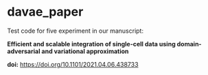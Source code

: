 # davae_paper

Test code for five experiment in our manuscript: 

**Efficient and scalable integration of single-cell data using domain-adversarial and variational approximation** 

**doi:** https://doi.org/10.1101/2021.04.06.438733

